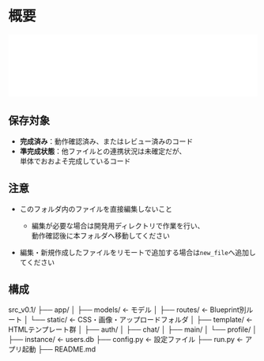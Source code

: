 # 概要

![CODEMATE Logo](app/static/img/logo.png)

## 保存対象

- **完成済み**：動作確認済み、またはレビュー済みのコード
- **準完成状態**：他ファイルとの連携状況は未確定だが、  
  単体でおおよそ完成しているコード

## 注意

- このフォルダ内のファイルを直接編集しないこと
  - 編集が必要な場合は開発用ディレクトリで作業を行い、  
  動作確認後に本フォルダへ移動してください

- 編集・新規作成したファイルをリモートで追加する場合は`new_file`へ追加してください

## 構成

src_v0.1/
├── app/
│   ├── models/           ← モデル
│   ├── routes/           ← Blueprint別ルート
│   └── static/           ← CSS・画像・アップロードフォルダ
│
├── template/             ← HTMLテンプレート群
│   ├── auth/
│   ├── chat/
│   ├── main/
│   └── profile/
│
├── instance/             ← users.db
├── config.py             ← 設定ファイル
├── run.py                ← アプリ起動
├── README.md

